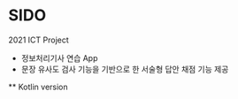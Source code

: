 # SIDO
2021 ICT Project      
- 정보처리기사 연습 App
- 문장 유사도 검사 기능을 기반으로 한 서술형 답안 채점 기능 제공           

** Kotlin version
